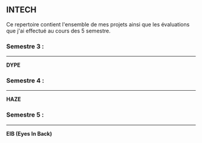 ## INTECH
Ce repertoire contient l'ensemble de mes projets ainsi que les évaluations que j'ai effectué au cours des 5 semestre.

### Semestre 3 :
---
**DYPE** 

### Semestre 4 :
---
**HAZE** 

### Semestre 5 :
---
**EIB (Eyes In Back)** 

